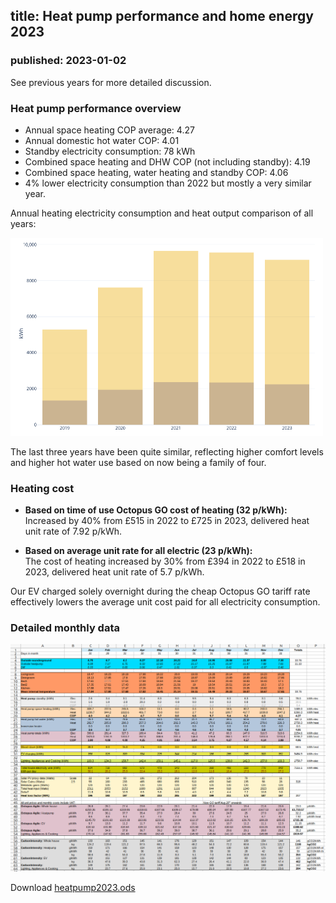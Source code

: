 ## title: Heat pump performance and home energy 2023
### published: 2023-01-02

See previous years for more detailed discussion.

### Heat pump performance overview

- Annual space heating COP average: 4.27
- Annual domestic hot water COP: 4.01
- Standby electricity consumption: 78 kWh
- Combined space heating and DHW COP (not including standby): 4.19
- Combined space heating, water heating and standby COP: 4.06
- 4% lower electricity consumption than 2022 but mostly a very similar year.

Annual heating electricity consumption and heat output comparison of all years:

<img src="images/2023/annual_comparison.png" style="width:500px">

The last three years have been quite similar, reflecting higher comfort levels and higher hot water use based on now being a family of four.


### Heating cost

- **Based on time of use Octopus GO cost of heating (32 p/kWh):**<br>Increased by 40% from £515 in 2022 to £725 in 2023, delivered heat unit rate of 7.92 p/kWh.

- **Based on average unit rate for all electric (23 p/kWh):**<br>The cost of heating increased by 30% from £394 in 2022 to £518 in 2023, delivered heat unit rate of 5.7 p/kWh.

Our EV charged solely overnight during the cheap Octopus GO tariff rate effectively lowers the average unit cost paid for all electricity consumption.

### Detailed monthly data

![monthly2023.png](images/2023/heatpump2023.png)

Download [heatpump2023.ods](files/heatpump2023.ods)
